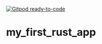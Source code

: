 [![Gitpod ready-to-code](https://img.shields.io/badge/Gitpod-ready--to--code-blue?logo=gitpod)](https://gitpod.io/#https://github.com/st3sac5/my_first_rust_app)

# my_first_rust_app
